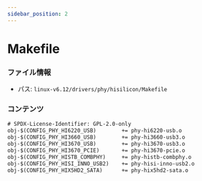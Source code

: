 ```yaml
---
sidebar_position: 2
---
```

# Makefile

### ファイル情報

- パス: `linux-v6.12/drivers/phy/hisilicon/Makefile`

### コンテンツ

```txt
# SPDX-License-Identifier: GPL-2.0-only
obj-$(CONFIG_PHY_HI6220_USB)		+= phy-hi6220-usb.o
obj-$(CONFIG_PHY_HI3660_USB)		+= phy-hi3660-usb3.o
obj-$(CONFIG_PHY_HI3670_USB)		+= phy-hi3670-usb3.o
obj-$(CONFIG_PHY_HI3670_PCIE)		+= phy-hi3670-pcie.o
obj-$(CONFIG_PHY_HISTB_COMBPHY)		+= phy-histb-combphy.o
obj-$(CONFIG_PHY_HISI_INNO_USB2)	+= phy-hisi-inno-usb2.o
obj-$(CONFIG_PHY_HIX5HD2_SATA)		+= phy-hix5hd2-sata.o

```
